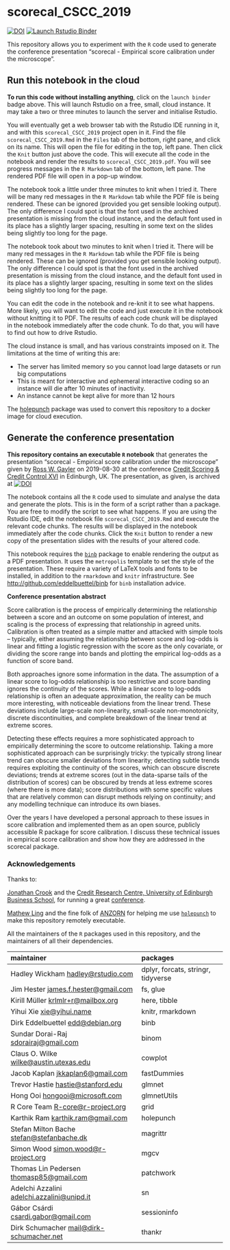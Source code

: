 
<!-- README.md is generated from README.Rmd. Please edit that file -->

# scorecal\_CSCC\_2019

<!-- badges: start -->

[![DOI](https://zenodo.org/badge/205238383.svg)](https://zenodo.org/badge/latestdoi/205238383)
[![Launch Rstudio
Binder](http://mybinder.org/badge_logo.svg)](https://mybinder.org/v2/gh/rgayler/scorecal_CSCC_2019/master?urlpath=rstudio)
<!-- badges: end -->

This repository allows you to experiment with the `R` code used to
generate the conference presentation “scorecal - Empirical score
calibration under the microscope”.

## Run this notebook in the cloud

**To run this code without installing anything**, click on the `launch
binder` badge above. This will launch Rstudio on a free, small, cloud
instance. It may take a two or three minutes to launch the server and
initialise Rstudio.

You will eventually get a web browser tab with the Rstudio IDE running
in it, and with this `scorecal_CSCC_2019` project open in it. Find the
file `scorecal_CSCC_2019.Rmd` in the `Files` tab of the bottom, right
pane, and click on its name. This will open the file for editing in the
top, left pane. Then click the `Knit` button just above the code. This
will execute all the code in the notebook and render the results to
`scorecal_CSCC_2019.pdf`. You will see progress messages in the `R
Markdown` tab of the bottom, left pane. The rendered PDF file will open
in a pop-up window.

The notebook took a little under three minutes to knit when I tried it.
There will be many red messages in the `R Markdown` tab while the PDF
file is being rendered. These can be ignored (provided you get sensible
looking output). The only difference I could spot is that the font used
in the archived presentation is missing from the cloud instance, and the
default font used in its place has a slightly larger spacing, resulting
in some text on the slides being slightly too long for the page.

The notebook took about two minutes to knit when I tried it. There will
be many red messages in the `R Markdown` tab while the PDF file is being
rendered. These can be ignored (provided you get sensible looking
output). The only difference I could spot is that the font used in the
archived presentation is missing from the cloud instance, and the
default font used in its place has a slightly larger spacing, resulting
in some text on the slides being slightly too long for the page.

You can edit the code in the notebook and re-knit it to see what
happens. More likely, you will want to edit the code and just execute it
in the notebook without knitting it to PDF. The results of each code
chunk will be displayed in the notebook immediately after the code
chunk. To do that, you will have to find out how to drive Rstudio.

The cloud instance is small, and has various constraints imposed on it.
The limitations at the time of writing this are:

  - The server has limited memory so you cannot load large datasets or
    run big computations
  - This is meant for interactive and ephemeral interactive coding so an
    instance will die after 10 minutes of inactivity.
  - An instance cannot be kept alive for more than 12 hours

The [holepunch](https://karthik.github.io/holepunch/) package was used
to convert this repository to a docker image for cloud execution.

## Generate the conference presentation

**This repository contains an executable `R` notebook** that generates
the presentation “scorecal - Empirical score calibration under the
microscope” given by [Ross W. Gayler](http://www.rossgayler.com) on
2019-08-30 at the conference [Credit Scoring & Credit Control
XVI](https://crc.business-school.ed.ac.uk/conferences/) in Edinburgh,
UK. The presentation, as given, is archived at
[![DOI](https://zenodo.org/badge/DOI/10.5281/zenodo.3381658.svg)](https://doi.org/10.5281/zenodo.3381658)

The notebook contains all the `R` code used to simulate and analyse the
data and generate the plots. This is in the form of a script rather than
a package. You are free to modify the script to see what happens. If you
are using the Rstudio IDE, edit the notebook file
`scorecal_CSCC_2019.Rmd` and execute the relevant code chunks. The
results will be displayed in the notebook immediately after the code
chunks. Click the `Knit` button to render a new copy of the presentation
slides with the results of your altered code.

This notebook requires the [`binb`](http://github.com/eddelbuettel/binb)
package to enable rendering the output as a PDF presentation. It uses
the `metropolis` template to set the style of the presentation. These
require a variety of LaTeX tools and fonts to be installed, in addition
to the `rmarkdown` and `knitr` infrastructure. See
<http://github.com/eddelbuettel/binb> for `binb` installation advice.

**Conference presentation abstract**

Score calibration is the process of empirically determining the
relationship between a score and an outcome on some population of
interest, and scaling is the process of expressing that relationship in
agreed units. Calibration is often treated as a simple matter and
attacked with simple tools – typically, either assuming the relationship
between score and log-odds is linear and fitting a logistic regression
with the score as the only covariate, or dividing the score range into
bands and plotting the empirical log-odds as a function of score band.

Both approaches ignore some information in the data. The assumption of a
linear score to log-odds relationship is too restrictive and score
banding ignores the continuity of the scores. While a linear score to
log-odds relationship is often an adequate approximation, the reality
can be much more interesting, with noticeable deviations from the linear
trend. These deviations include large-scale non-linearity, small-scale
non-monotonicity, discrete discontinuities, and complete breakdown of
the linear trend at extreme scores.

Detecting these effects requires a more sophisticated approach to
empirically determining the score to outcome relationship. Taking a more
sophisticated approach can be surprisingly tricky: the typically strong
linear trend can obscure smaller deviations from linearity; detecting
subtle trends requires exploiting the continuity of the scores, which
can obscure discrete deviations; trends at extreme scores (out in the
data-sparse tails of the distribution of scores) can be obscured by
trends at less extreme scores (where there is more data); score
distributions with some specific values that are relatively common can
disrupt methods relying on continuity; and any modelling technique can
introduce its own biases.

Over the years I have developed a personal approach to these issues in
score calibration and implemented them as an open source, publicly
accessible R package for score calibration. I discuss these technical
issues in empirical score calibration and show how they are addressed in
the scorecal package.

### Acknowledgements

Thanks to:

[Jonathan
Crook](http://www.business-school.ed.ac.uk/staff/jonathan-crook) and the
[Credit Research Centre, University of Edinburgh Business
School](https://crc.business-school.ed.ac.uk/), for running a great
[conference](https://crc.business-school.ed.ac.uk/conferences/).

[Mathew Ling](http://www.mathewling.com/) and the fine folk of
[ANZORN](http://www.anzopenresearch.org/) for helping me use
[`holepunch`](https://karthik.github.io/holepunch/) to make this
repository remotely executable.

All the maintainers of the `R` packages used in this repository, and the
maintainers of all their
dependencies.

| maintainer                                   | packages                           |
| :------------------------------------------- | :--------------------------------- |
| Hadley Wickham <hadley@rstudio.com>          | dplyr, forcats, stringr, tidyverse |
| Jim Hester <james.f.hester@gmail.com>        | fs, glue                           |
| Kirill Müller <krlmlr+r@mailbox.org>         | here, tibble                       |
| Yihui Xie <xie@yihui.name>                   | knitr, rmarkdown                   |
| Dirk Eddelbuettel <edd@debian.org>           | binb                               |
| Sundar Dorai-Raj <sdorairaj@gmail.com>       | binom                              |
| Claus O. Wilke <wilke@austin.utexas.edu>     | cowplot                            |
| Jacob Kaplan <jkkaplan6@gmail.com>           | fastDummies                        |
| Trevor Hastie <hastie@stanford.edu>          | glmnet                             |
| Hong Ooi <hongooi@microsoft.com>             | glmnetUtils                        |
| R Core Team <R-core@r-project.org>           | grid                               |
| Karthik Ram <karthik.ram@gmail.com>          | holepunch                          |
| Stefan Milton Bache <stefan@stefanbache.dk>  | magrittr                           |
| Simon Wood <simon.wood@r-project.org>        | mgcv                               |
| Thomas Lin Pedersen <thomasp85@gmail.com>    | patchwork                          |
| Adelchi Azzalini <adelchi.azzalini@unipd.it> | sn                                 |
| Gábor Csárdi <csardi.gabor@gmail.com>        | sessioninfo                        |
| Dirk Schumacher <mail@dirk-schumacher.net>   | thankr                             |
